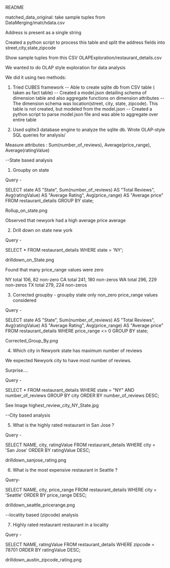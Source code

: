 README

matched_data_original: take sample tuples from DataMerging/matchdata.csv

Address is present as a single string 

Created a python script to process this table and split the address fields into street,city,state,zipcode

Show sample tuples from this CSV OLAPExploration/restaurant_details.csv

We wanted to do OLAP style exploration for data analysis

We did it using two methods:

1) Tried CUBES framework
 -- Able to create sqlite db from CSV table ( taken as fact table)
 -- Created a model.json detailing schema of dimension table and also aggregate functions on dimension attributes
 -- The dimension schema was location(street, city, state, zipcode). This table is not created, but modeled from the model.json
 -- Created a python script to parse model.json file and was able to aggregate over entire table


2) Used sqlite3 database engine to analyze the sqlite db. Wrote OLAP-style SQL queries for analysis/

Measure attributes : Sum(number_of_reviews), Average(price_range), Average(ratingValue)


--State based analysis

1) Groupby on state

Query -

SELECT state                  AS "State",
       Sum(number_of_reviews) AS "Total Reviews",
       Avg(ratingValue)       AS "Average Rating",
       Avg(price_range)       AS "Average price"
FROM   restaurant_details
GROUP  BY state;

Rollup_on_state.png


Observed that newyork had a high average price average


2) Drill down on state new york

Query -

SELECT *
FROM   restaurant_details
WHERE  state = 'NY';

drilldown_on_State.png


Found that many price_range values were zero


NY total 106, 82 non-zero
CA total 241, 180 non-zeros
WA total 296, 229 non-zeros
TX total 279, 224 non-zeros 
 

3) Corrected groupby - groupby state only non_zero price_range values considered

Query -

SELECT state                  AS "State",
       Sum(number_of_reviews) AS "Total Reviews",
       Avg(ratingValue)       AS "Average Rating",
       Avg(price_range)       AS "Average price"
FROM   restaurant_details
WHERE  price_range <> 0
GROUP  BY state;

Corrected_Group_By.png


4) Which city in Newyork state has maximum number of reviews

We expected Newyork city to have most number of reviews. 

Surprise....

Query -

SELECT *
FROM   restaurant_details
WHERE  state = "NY"
       AND number_of_reviews
GROUP  BY city
ORDER  BY number_of_reviews DESC;

See Image highest_review_city_NY_State.jpg


--City based analysis

5) What is the highly rated restaurant in San Jose ?

Query -

SELECT NAME,
       city,
       ratingValue
FROM   restaurant_details
WHERE  city = 'San Jose'
ORDER  BY ratingValue DESC;

drilldown_sanjose_rating.png

6) What is the most expensive restaurant in Seattle ?

Query-

SELECT NAME,
       city,
       price_range
FROM   restaurant_details
WHERE  city = 'Seattle'
ORDER  BY price_range DESC;

drilldown_seattle_pricerange.png


--locatity based (zipcode) analysis

7) Highly rated restaurant restaurant in a locality

Query -

SELECT NAME,
       ratingValue
FROM   restaurant_details
WHERE  zipcode = 78701
ORDER  BY ratingValue DESC;

drilldown_austin_zipcode_rating.png
